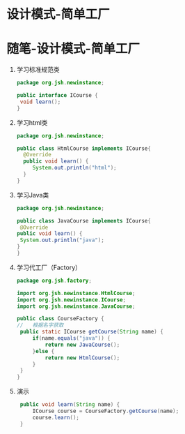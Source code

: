 # 设计模式-简单工厂


# 随笔-设计模式-简单工厂

1. 学习标准规范类

   ```java
   package org.jsh.newinstance;
   
   public interface ICourse {
   	void learn();
   }
   ```

2. 学习html类

   ```java
   package org.jsh.newinstance;
   
   public class HtmlCourse implements ICourse{
   	 @Override
   	 public void learn() {
   	 	System.out.println("html");
   	 }
   }
   ```

3. 学习Java类

   ```java
   package org.jsh.newinstance;
   
   public class JavaCourse implements ICourse{
    @Override
   public void learn() {
   	System.out.println("java");
   }
   }
   ```

4. 学习代工厂（Factory）

   ```java
   package org.jsh.factory;
   
   import org.jsh.newinstance.HtmlCourse;
   import org.jsh.newinstance.ICourse;
   import org.jsh.newinstance.JavaCourse;
   
   public class CourseFactory {
   //	根据名字获取
   	public static ICourse getCourse(String name) {
   		if(name.equals("java")) {
   			return new JavaCourse();
   		}else {
   			return new HtmlCourse();
   		}
   	}
   }
   
   ```

5. 演示

   ```java
   	public void learn(String name) {
   		ICourse course = CourseFactory.getCourse(name);
   		course.learn();
   	}
   ```

   

